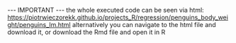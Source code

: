 --- IMPORTANT --- the whole executed code can be seen via html: https://piotrwieczorekk.github.io/projects_R/regression/penguins_body_weight/penguins_lm.html alternatively you can navigate to the html file and download it, or download the Rmd file and open it in R
